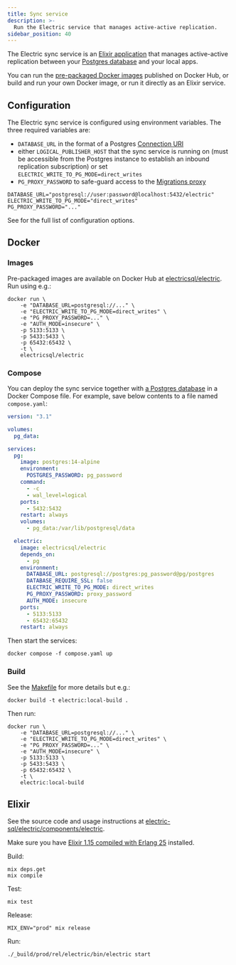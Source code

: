 ```yaml
---
title: Sync service
description: >-
  Run the Electric service that manages active-active replication.
sidebar_position: 40
---
```


The Electric sync service is an [Elixir application](https://elixir-lang.org) that manages active-active replication between your [Postgres database](./postgres.md) and your local apps.

You can run the [pre-packaged Docker images](#images) published on Docker Hub, or build and run your own Docker image, or run it directly as an Elixir service.

## Configuration

The Electric sync service is configured using environment variables. The three required variables are:

- `DATABASE_URL` in the format of a Postgres [Connection URI](https://www.postgresql.org/docs/current/libpq-connect.html#LIBPQ-CONNSTRING-URIS)
- either `LOGICAL_PUBLISHER_HOST` that the sync service is running on (must be accessible from the Postgres instance to establish an inbound replication subscription) or set `ELECTRIC_WRITE_TO_PG_MODE=direct_writes`
- `PG_PROXY_PASSWORD` to safe-guard access to the [Migrations proxy](../data-modelling/migrations.md#migrations-proxy)

```shell
DATABASE_URL="postgresql://user:password@localhost:5432/electric"
ELECTRIC_WRITE_TO_PG_MODE="direct_writes"
PG_PROXY_PASSWORD="..."
```

See <DocPageLink path="api/service" /> for the full list of configuration options.

## Docker

### Images

Pre-packaged images are available on Docker Hub at [electricsql/electric](https://hub.docker.com/r/electricsql/electric). Run using e.g.:

```shell
docker run \
    -e "DATABASE_URL=postgresql://..." \
    -e "ELECTRIC_WRITE_TO_PG_MODE=direct_writes" \
    -e "PG_PROXY_PASSWORD=..." \
    -e "AUTH_MODE=insecure" \
    -p 5133:5133 \
    -p 5433:5433 \
    -p 65432:65432 \
    -t \
    electricsql/electric
```

### Compose

You can deploy the sync service together with [a Postgres database](./postgres.md) in a Docker Compose file. For example, save below contents to a file named `compose.yaml`:

```yaml
version: "3.1"

volumes:
  pg_data:

services:
  pg:
    image: postgres:14-alpine
    environment:
      POSTGRES_PASSWORD: pg_password
    command:
      - -c
      - wal_level=logical
    ports:
      - 5432:5432
    restart: always
    volumes:
      - pg_data:/var/lib/postgresql/data

  electric:
    image: electricsql/electric
    depends_on:
      - pg
    environment:
      DATABASE_URL: postgresql://postgres:pg_password@pg/postgres
      DATABASE_REQUIRE_SSL: false
      ELECTRIC_WRITE_TO_PG_MODE: direct_writes
      PG_PROXY_PASSWORD: proxy_password
      AUTH_MODE: insecure
    ports:
      - 5133:5133
      - 65432:65432
    restart: always
```

Then start the services:

```shell
docker compose -f compose.yaml up
```

### Build

See the [Makefile](https://github.com/electric-sql/electric/blob/main/components/electric/Makefile) for more details but e.g.:

```shell
docker build -t electric:local-build .
```

Then run:

```shell
docker run \
    -e "DATABASE_URL=postgresql://..." \
    -e "ELECTRIC_WRITE_TO_PG_MODE=direct_writes" \
    -e "PG_PROXY_PASSWORD=..." \
    -e "AUTH_MODE=insecure" \
    -p 5133:5133 \
    -p 5433:5433 \
    -p 65432:65432 \
    -t \
    electric:local-build
```

## Elixir

See the source code and usage instructions at [electric-sql/electric/components/electric](https://github.com/electric-sql/electric/tree/main/components/electric#readme).

Make sure you have [Elixir 1.15 compiled with Erlang 25](https://thinkingelixir.com/install-elixir-using-asdf/) installed.

Build:

```shell
mix deps.get
mix compile
```

Test:

```shell
mix test
```

Release:

```shell
MIX_ENV="prod" mix release
```

Run:

```shell
./_build/prod/rel/electric/bin/electric start
```
